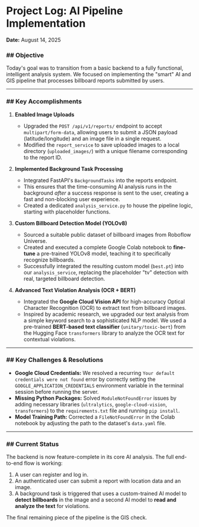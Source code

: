 # Project Log: AI Pipeline Implementation
**Date:** August 14, 2025

### ## Objective
Today's goal was to transition from a basic backend to a fully functional, intelligent analysis system. We focused on implementing the "smart" AI and GIS pipeline that processes billboard reports submitted by users.

---
### ## Key Accomplishments

1.  **Enabled Image Uploads**
    * Upgraded the `POST /api/v1/reports/` endpoint to accept `multipart/form-data`, allowing users to submit a JSON payload (latitude/longitude) and an image file in a single request.
    * Modified the `report_service` to save uploaded images to a local directory (`uploaded_images/`) with a unique filename corresponding to the report ID.

2.  **Implemented Background Task Processing**
    * Integrated FastAPI's `BackgroundTasks` into the reports endpoint.
    * This ensures that the time-consuming AI analysis runs in the background *after* a success response is sent to the user, creating a fast and non-blocking user experience.
    * Created a dedicated `analysis_service.py` to house the pipeline logic, starting with placeholder functions.

3.  **Custom Billboard Detection Model (YOLOv8)**
    * Sourced a suitable public dataset of billboard images from Roboflow Universe.
    * Created and executed a complete Google Colab notebook to **fine-tune** a pre-trained YOLOv8 model, teaching it to specifically recognize billboards.
    * Successfully integrated the resulting custom model (`best.pt`) into our `analysis_service`, replacing the placeholder "tv" detection with real, targeted billboard detection.

4.  **Advanced Text Violation Analysis (OCR + BERT)**
    * Integrated the **Google Cloud Vision API** for high-accuracy Optical Character Recognition (OCR) to extract text from billboard images.
    * Inspired by academic research, we upgraded our text analysis from a simple keyword search to a sophisticated NLP model. We used a pre-trained **BERT-based text classifier** (`unitary/toxic-bert`) from the Hugging Face `transformers` library to analyze the OCR text for contextual violations.

---
### ## Key Challenges & Resolutions

* **Google Cloud Credentials:** We resolved a recurring `Your default credentials were not found` error by correctly setting the `GOOGLE_APPLICATION_CREDENTIALS` environment variable in the terminal session before running the server.
* **Missing Python Packages:** Solved `ModuleNotFoundError` issues by adding necessary libraries (`ultralytics`, `google-cloud-vision`, `transformers`) to the `requirements.txt` file and running `pip install`.
* **Model Training Path:** Corrected a `FileNotFoundError` in the Colab notebook by adjusting the path to the dataset's `data.yaml` file.

---
### ## Current Status
The backend is now feature-complete in its core AI analysis. The full end-to-end flow is working:
1.  A user can register and log in.
2.  An authenticated user can submit a report with location data and an image.
3.  A background task is triggered that uses a custom-trained AI model to **detect billboards** in the image and a second AI model to **read and analyze the text** for violations.

The final remaining piece of the pipeline is the GIS check.